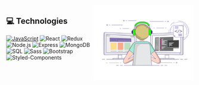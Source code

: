 <img align="right" alt="GIF" src="https://raw.githubusercontent.com/devSouvik/devSouvik/master/gif3.gif" width="270" />

## 💻 Technologies


[![JavaScript](https://img.shields.io/badge/-JavaScript-000?&logo=JavaScript&logoColor=ddc508)](https://github.com/adamalston?tab=repositories&q=&type=&language=javascript)
![React](https://img.shields.io/badge/-React-000?&logo=React)
![Redux](https://img.shields.io/badge/Redux-000?&logo=redux)
![Node.js](https://img.shields.io/badge/-Node.js-000?&logo=node.js)
![Express](https://img.shields.io/badge/Express.js-000?&logo=Express)
![MongoDB](https://img.shields.io/badge/MongoDB-000?&logo=mongodb)
![SQL](https://img.shields.io/badge/-SQL-000?&logo=MySQL&logoColor=4479A1)
![Sass](https://img.shields.io/badge/-SASS-000?&logo=SASS)
![Bootstrap](https://img.shields.io/badge/Bootstrap-000?&logo=Bootstrap)
![Styled-Components](https://img.shields.io/badge/styled--components-000?&logo=styled-components)
